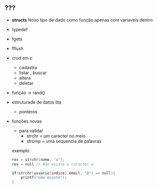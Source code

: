 ## ???
- **structs**
    Novo tipo de dado
    como função apenas com variaveis dentro
- typedef
    
- fgets
- fflush
- crud em c
    - cadastra
    - listar , buscar
    - altera
    - deletar

- função -> rand()

- estruturade de datos lita
    - ponteros

- funções novas
    - para validar
        - strchr = um caracter no meio
        - strcmp = uma sequencia de palavras
        

    exemplo:
    ```c
    res = strchr(nome, "a");
    res = null // Não existe o caracter a
    ```
    ```c
    if(strchr(usuario[indice].email, "@") == null){
        printf("não existe");
    }
    ```
